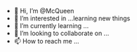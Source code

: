 - 👋 Hi, I’m @McQueen 
- 👀 I’m interested in ...learning new things
- 🌱 I’m currently learning ...
- 💞️ I’m looking to collaborate on ...
- 📫 How to reach me ...

<!---
The-Knight-git/The-Knight-git is a ✨ special ✨ repository because its `README.md` (this file) appears on your GitHub profile.
You can click the Preview link to take a look at your changes.
--->
